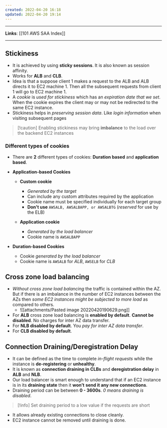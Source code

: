 ```yaml
---
created: 2022-04-20 16:18
updated: 2022-04-20 19:14
---
```

---
**Links**: [[101 AWS SAA Index]]

---

## Stickiness
- It is achieved by using **sticky sessions**. It is also known as session affinity.
- Works for **ALB** and **CLB**.
- Idea is that a suppose client 1 makes a request to the ALB and ALB directs it to EC2 machine 1. Then all the subsequent requests from client 1 will go to EC2 machine 1.
- A *cookie* is *used for stickiness* which has an *expiration date that we set*. When the cookie expires the client may or may not be redirected to the same EC2 instance.
- Stickiness helps in *preserving session data*. Like *login information* when visiting subsequent pages

> [!caution] Enabling stickiness may bring **imbalance** to the load over the backend EC2 instances

### Different types of cookies
- There are **2** different types of cookies: **Duration based** and **application based**.

- **Application-based Cookies**
	- **Custom cookie**
		- *Generated by the target*
		- Can include any custom attributes required by the application
		- Cookie name must be specified individually for each target group
		- **Don't use** `AWSALB, AWSALBAPP, or AWSALBTG` (*reserved* for use by the ELB)
		
	- **Application cookie**
		- *Generated by the load balancer*
		- Cookie name is `AWSALBAPP`
		
- **Duration-based Cookies**
	- Cookie *generated by the load balancer*
	- Cookie name is `AWSALB` for *ALB*, `AWSELB` for *CLB*

## Cross zone load balancing
- *Without cross zone load balancing* the traffic is contained within the AZ. But if there is an imbalance in the number of EC2 instances between the AZs then *some EC2 instances might be subjected to more load* as compared to others.
	- ![[attachments/Pasted image 20220420190629.png]]
- For **ALB** cross zone load balancing is **enabled by default**. **Cannot be disabled**. No charges for inter AZ data transfer.
- For **NLB disabled by default**. You *pay for inter AZ data transfer*.
- For **CLB disabled by default**.

## Connection Draining/Deregistration Delay
- It can be defined as the time to complete *in-flight requests* while the instance is **de-registering** or **unhealthy**.
- It is known as **connection draining in CLBs** and **deregistration delay** in **ALB** and **NLB**.
- Our load balancer is smart enough to understand that if an EC2 instance is in its **draining state** then it **won’t** **send it any new connections**.
- Draining period can be between **0 - 3600s**. *0 means draining is disabled*.

> [!info] Set draining period to a low value if the requests are short

- It allows already existing connections to close cleanly.
- EC2 instance cannot be removed until draining is done.